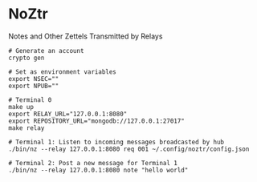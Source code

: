# NoZtr

Notes and Other Zettels Transmitted by Relays

```shell
# Generate an account
crypto gen

# Set as environment variables
export NSEC=""
export NPUB=""
```

```shell
# Terminal 0
make up
export RELAY_URL="127.0.0.1:8080"
export REPOSITORY_URL="mongodb://127.0.0.1:27017"
make relay

# Terminal 1: Listen to incoming messages broadcasted by hub
./bin/nz --relay 127.0.0.1:8080 req 001 ~/.config/noztr/config.json

# Terminal 2: Post a new message for Terminal 1
./bin/nz --relay 127.0.0.1:8080 note "hello world"
```
